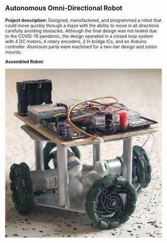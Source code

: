 ## Autonomous Omni-Directional Robot

**Project description:** Designed, manufactured, and programmed a robot that could move quickly through a maze with the ability to move in all directions carefully avoiding obstacles. Although the final design was not tested due to the COVID-19 pandemic, the design operated in a closed loop system with 4 DC motors, 4 rotary encoders, 2 H-bridge ICs, and an Arduino controller. Aluminum parts were machined for a two-tier design and motor mounts.

**Assembled Robot:**

<img src="images/omnirobot.png?raw=true"/>

